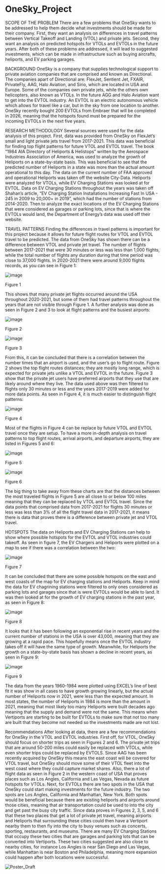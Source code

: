 # OneSky_Project

SCOPE OF THE PROBLEM
There are a few problems that OneSky wants to be addressed to help them decide what investments should be made for their company. First, they want an analysis on differences in travel patterns between Vertical Takeoff and Landing (VTOL) and private jets. Second, they want an analysis on predicted hotspots for VTOLs and EVTOLs in the future years. After both of these problems are addressed, it will lead to suggested investments, which can be made in infrastructure such as buying aircrafts, heliports, and EV parking garages. 
	
BACKGROUND
OneSky is a company that supplies technological support to private aviation companies that are comprised and known as Directional. The companies apart of Directional are: FlexJet, Sentient Jet, FXAIR, PrivateFly, AAG, Halo Aviation, and Sirio, which are located in USA and Europe. Some of the companies own private jets, while the others own helicopters, also known as VTOLs. In the future AGG and Halo Aviation want to get into the EVTOL industry. An EVTOL is an electric autonomous vehicle which allows for travel like a car, but in the sky from one location to another. OneSky recently bought 200 EVTOLs from Embraer that will be completed in 2026, meaning that the hotspots found must be prepared for the incoming EVTOLs in the next five years. 

RESEARCH METHODOLOGY 
Several sources were used for the data analysis of this project. First, data was provided from OneSky on FlexJet’s small and light private jets travel from 2017-2021. This data was beneficial for finding top flight patterns for future VTOL and EVTOL travel.  The book “1984 AIA Directory of Heliports & Helistops” written by the Aerospace Industries Association of America, was used to analyze the growth of Heliports on a state-by-state basis. This was beneficial to see that the predicted number of Heliports in a state was more than the actual amount operational to this day. The data on the current number of FAA approved and operational Heliports was taken off the website City-Data. Heliports were analyzed for VTOLs, while EV Charging Stations was looked at for EVTOL. Data on EV Charging Stations throughout the years was taken off Shahan’s article, “EV Charging Station Installations Increasing Fast In USA - 245 in 2009 to 20,000+ in 2019”, which had the number of stations from 2014-2020. Then to analyze the exact locations of the EV Charging Stations that were considered as garages or parking lots, since that is where the EVTOLs would land, the Department of Energy’s data was used off their website.

TRAVEL PATTERNS
Finding the differences in travel patterns is important for this project because it allows for future flight routes for VTOL and EVTOL travel to be predicted. The data from OneSky has shown there can be a difference between VTOL and private jet travel. The number of flights between 2017-2021 that were 30 minutes or less was less than 1,000 flights, while the total number of flights any duration during that time period was close to 37,000 flights. In 2020-2021 there were around 9,000 flights records, as you can see in Figure 1:

![image](https://user-images.githubusercontent.com/85652072/123967609-795d4c00-d984-11eb-961f-2d518ae54c04.png)

Figure 1

This shows that many private jet flights occurred around the USA throughout 2020-2021, but some of them had travel patterns throughout the years that are not visible through Figure 1. A further analysis was done as seen in Figure 2 and 3 to look at flight patterns and the busiest airports: 

![image](https://user-images.githubusercontent.com/85652072/123967191-15d31e80-d984-11eb-8326-273478d2d073.png)

Figure 2

![image](https://user-images.githubusercontent.com/85652072/123967214-1bc8ff80-d984-11eb-88cf-3a53fe34a340.png)

Figure 3

From this, it can be concluded that there is a correlation between the number times that an airport is used, and the user’s go to flight route. Figure 2 shows the top flight routes distances; they are mostly long range, which is expected for private jets unlike a VTOL and EVTOL in the future. Figure 3 show that the private jet users have preferred airports that they use that are likely around where they live.
The data used above was then filtered to flights only 30 minutes or less and the years 2017-2019 were added for more data points. As seen in Figure 4, it is much easier to distinguish flight patterns:

![image](https://user-images.githubusercontent.com/85652072/123967272-27b4c180-d984-11eb-9f51-3b06002c2931.png)

Figure 4

Most of the flights in Figure 4 can be replace by future VTOL and EVTOL travel once they are setup. To have a more in-depth analysis on travel patterns to top flight routes, arrival airports, and departure airports, they are listed in Figures 5 and 6:
 
![image](https://user-images.githubusercontent.com/85652072/123967299-2daaa280-d984-11eb-9da6-91d00901b6c9.png) 

Figure 5

![image](https://user-images.githubusercontent.com/85652072/123967330-33a08380-d984-11eb-9fec-f1fe8f6a29d2.png)

Figure 6

The big thing to take away from these charts are that the distances between the most traveled flights in Figure 5 are all close to or below 100 miles meaning that they can be replaced by VTOL and EVTOL travel. Since the data points that comprised data from 2017-2021 for flights 30 minutes or less was less than 3% of all the flight travel data in 2017-2021, it means there is data that proves there is a difference between private jet and VTOL travel. 

HOTSPOTS
The data on Heliports and EV Charging Stations can help to show where possible hotspots for the EVTOL and VTOL industries could takeoff. As seen in figure 7, the EV Chargers and Heliports were plotted on a map to see if there was a correlation between the two:

![image](https://user-images.githubusercontent.com/85652072/123967366-3e5b1880-d984-11eb-8fe5-4adee3668ea5.png)

Figure 7

It can be concluded that there are some possible hotspots on the east and west coasts of the map for EV charging stations and Heliports. Keep in mind the data for EV chagrining stations were filtered to only ones considered as parking lots and garages since that is were EVTOLs would be able to land. It was then looked at for the growth of EV charging stations in the past year, as seen in Figure 8:
 
![image](https://user-images.githubusercontent.com/85652072/123967394-44e99000-d984-11eb-8c10-a68bd5fc773f.png) 

Figure 8

It looks that it has been following an exponential rise in recent years and the current number of stations in the USA is over 43,000, meaning that they are growing at a rapid pace. This hopefully means once the EVTOL industry takes off it will have the same type of growth. Meanwhile, for Heliports the growth on a state-by-state basis has shown a decline in recent years, as seen in Figure 9:

![image](https://user-images.githubusercontent.com/85652072/123967421-4b780780-d984-11eb-8fdc-a8ff5564f031.png)

Figure 9

The data from the years 1960-1984 were plotted using EXCEL’s line of best fit it was show in all cases to have growth growing linearly, but the actual number of Heliports now in 2021, were less than the expected amount. In most states, the number of Heliports in 1984 is more than the amount in 2021, meaning that most likely too many Heliports were built decades ago meaning that the supply and demand were not the same. This means when Vertiports are starting to be built for EVTOLs to make sure that not too many are built that they become not needed so the investments made are not lost. 

Recommendations
After looking at data, there are a few recommendations for OneSky in the VTOL and EVTOL industries. First off, for VTOL, OneSky should focus on shorter trips as seen in Figures 2 and 6. The private jet trips that are around 50-200 miles could easily be replaced with VTOLs, while even shorter trips could be replaced by EVTOLS. Since AAG has been recently acquired by OneSky this means the east coast will be covered for VTOL travel, but OneSky should move some of their VTOL fleet into the west coast where they could capture market shares. Also, there a lot of flight data as seen in Figure 2 in the western coast of USA that proves places such as Los Angles, California and Las Vegas, Nevada as future hotspots for VTOLs. Next, for EVTOLs there are two spots in the USA that OneSky could start making investments for the future industry. The two spots are Los Angles, California and Manhattan, New York. Both spots would be beneficial because there are existing heliports and airports around those cities, meaning that air transportation could be used to into the city and get past the busy city traffic. Since data proves in Figures 2, 3, 5, and 6 that these two places that get a lot of private jet travel, meaning airports and Heliports that surrounding these cities could then have a Vertiport nearby them to then fly into the city to busy venues such as concerts, sporting, restaurants, and museums. There are many EV Charging Stations that occupy these two cities that are garages and parking lots that can be converted into Vertiports. These two cities suggested are also close to nearby cities, for instance Los Angles is near San Diego and Las Vegas, while Manhattan is near Boston and Philadelphia, meaning more expansion could happen after both locations were successful. 


![Poster_Draft](https://user-images.githubusercontent.com/85652072/124603453-f29ee800-de37-11eb-9e3a-7aadb67e4a77.png)

